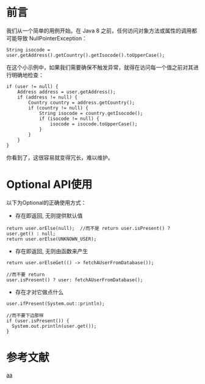 # 前言


我们从一个简单的用例开始。在 Java 8 之前，任何访问对象方法或属性的调用都可能导致 NullPointerException：

```
String isocode = user.getAddress().getCountry().getIsocode().toUpperCase();
```

在这个小示例中，如果我们需要确保不触发异常，就得在访问每一个值之前对其进行明确地检查：

```
if (user != null) {
    Address address = user.getAddress();
    if (address != null) {
        Country country = address.getCountry();
        if (country != null) {
            String isocode = country.getIsocode();
            if (isocode != null) {
                isocode = isocode.toUpperCase();
            }
        }
    }
}

```
你看到了，这很容易就变得冗长，难以维护。


# Optional API使用

以下为Optional<T>的正确使用方式：

- 存在即返回, 无则提供默认值

```
return user.orElse(null);  //而不是 return user.isPresent() ? user.get() : null;
return user.orElse(UNKNOWN_USER);
```


- 存在即返回, 无则由函数来产生

```
return user.orElseGet(() -> fetchAUserFromDatabase()); 

//而不要 return 
user.isPresent() ? user: fetchAUserFromDatabase();

```


- 存在才对它做点什么

```
user.ifPresent(System.out::println);
 
//而不要下边那样
if (user.isPresent()) {
  System.out.println(user.get());
}
```




# 参考文献
[aa](https://www.jianshu.com/p/c169ddd34903)
